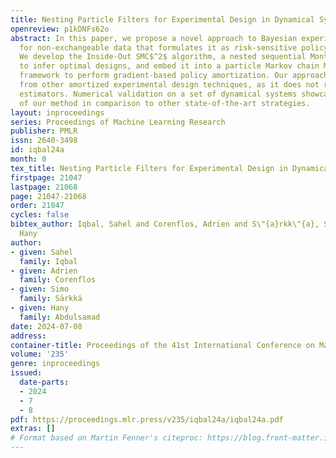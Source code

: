 ```yaml
---
title: Nesting Particle Filters for Experimental Design in Dynamical Systems
openreview: p1kDNFs62o
abstract: In this paper, we propose a novel approach to Bayesian experimental design
  for non-exchangeable data that formulates it as risk-sensitive policy optimization.
  We develop the Inside-Out SMC$^2$ algorithm, a nested sequential Monte Carlo technique
  to infer optimal designs, and embed it into a particle Markov chain Monte Carlo
  framework to perform gradient-based policy amortization. Our approach is distinct
  from other amortized experimental design techniques, as it does not rely on contrastive
  estimators. Numerical validation on a set of dynamical systems showcases the efficacy
  of our method in comparison to other state-of-the-art strategies.
layout: inproceedings
series: Proceedings of Machine Learning Research
publisher: PMLR
issn: 2640-3498
id: iqbal24a
month: 0
tex_title: Nesting Particle Filters for Experimental Design in Dynamical Systems
firstpage: 21047
lastpage: 21068
page: 21047-21068
order: 21047
cycles: false
bibtex_author: Iqbal, Sahel and Corenflos, Adrien and S\"{a}rkk\"{a}, Simo and Abdulsamad,
  Hany
author:
- given: Sahel
  family: Iqbal
- given: Adrien
  family: Corenflos
- given: Simo
  family: Särkkä
- given: Hany
  family: Abdulsamad
date: 2024-07-08
address:
container-title: Proceedings of the 41st International Conference on Machine Learning
volume: '235'
genre: inproceedings
issued:
  date-parts:
  - 2024
  - 7
  - 8
pdf: https://proceedings.mlr.press/v235/iqbal24a/iqbal24a.pdf
extras: []
# Format based on Martin Fenner's citeproc: https://blog.front-matter.io/posts/citeproc-yaml-for-bibliographies/
---
```

